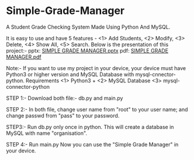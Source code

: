 # Simple-Grade-Manager
A Student Grade Checking System Made Using Python And MySQL. 

It is easy to use and have 5 features - <1> Add Students, <2> Modify, <3> Delete, <4> Show All, <5> Search.
Below is the presentation of this project:-
pptx: [SIMPLE GRADE MANAGER.pptx](https://github.com/user-attachments/files/16579457/SIMPLE.GRADE.MANAGER.pptx)
pdf: [SIMPLE GRADE MANAGER.pdf](https://github.com/user-attachments/files/16579458/SIMPLE.GRADE.MANAGER.pdf)


Note:- If you want to use my project in your device, your device must have Python3 or higher version and MySQL Database with mysql-cnnector-python.
Requirements 
<1> Python3 +
<2> MySQL Database
<3> mysql-connector-python



STEP 1:-
Download both file:-
db.py and main.py


STEP 2:-
In both file, change user name from "root" to your user name; and change passwd from "pass" to your password.


STEP3:-
Run db.py only once in python.
This will create a database in MySQL with name "organisation".


STEP 4:-
Run main.py
Now you can use the "Simple Grade Manager" in your device.



